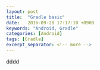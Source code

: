 ```yaml
---
layout: post
title:  "Gradle basic"
date:   2016-09-28 17:17:10 +0900
keywords: "Android, Gradle"
categories: [Android]
tags: [Gradle]
excerpt_separator: <!-- more -->
---
```


dddd



